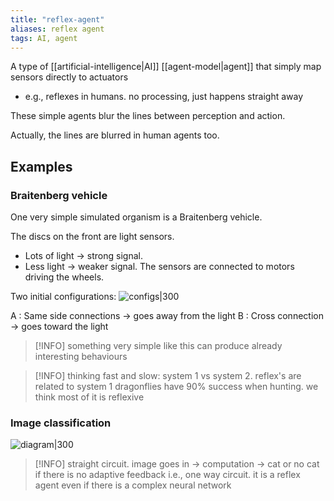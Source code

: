 ```yaml
---
title: "reflex-agent"
aliases: reflex agent
tags: AI, agent
---
```


A type of [[artificial-intelligence|AI]] [[agent-model|agent]] that simply map sensors directly to actuators

- e.g., reflexes in humans. no processing, just happens straight away

These simple agents blur the lines between perception and action. 

Actually, the lines are blurred in human agents too.

## Examples
### Braitenberg vehicle 
One very simple simulated organism is a Braitenberg vehicle. 

The discs on the front are light sensors. 
- Lots of light → strong signal. 
- Less light → weaker signal. The sensors are connected to motors driving the wheels.

Two initial configurations:
![configs|300](https://i.imgur.com/wbSs3Qm.png)

A : Same side connections → goes away from the light
B : Cross connection → goes toward the light

> [!INFO] something very simple like this can produce already interesting behaviours

> [!INFO] thinking fast and slow: system 1 vs system 2. reflex's are related to system 1
> dragonflies have 90% success when hunting. we think most of it is reflexive

### Image classification
![diagram|300](https://i.imgur.com/UqoQFqh.png)

> [!INFO] straight circuit. image goes in → computation → cat or no cat
> if there is no adaptive feedback i.e., one way circuit. it is a reflex agent even if there is a complex neural network